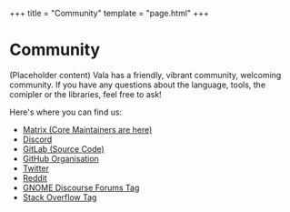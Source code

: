 +++
title = "Community"
template = "page.html"
+++

# Community

(Placeholder content) Vala has a friendly, vibrant community, welcoming community. If you have any questions about the language, tools, the comipler or the libraries, feel free to ask!

Here's where you can find us:

- [Matrix (Core Maintainers are here)](https://matrix.to/#/#_gimpnet_#vala:gnome.org)
- [Discord](https://discord.gg/YFAzjSVHt7)
- [GitLab (Source Code)](https://gitlab.gnome.org/GNOME/vala)
- [GitHub Organisation](https://github.com/vala-lang/)
- [Twitter](https://twitter.com/vala_lang)
- [Reddit](https://www.reddit.com/r/vala)
- [GNOME Discourse Forums Tag](https://discourse.gnome.org/tag/vala)
- [Stack Overflow Tag](https://stackoverflow.com/questions/tagged/vala)

